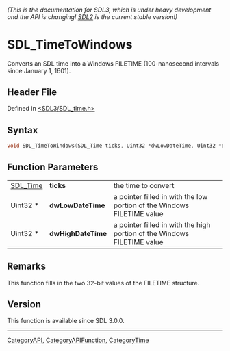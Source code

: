 ###### (This is the documentation for SDL3, which is under heavy development and the API is changing! [SDL2](https://wiki.libsdl.org/SDL2/) is the current stable version!)
# SDL_TimeToWindows

Converts an SDL time into a Windows FILETIME (100-nanosecond intervals since January 1, 1601).

## Header File

Defined in [<SDL3/SDL_time.h>](https://github.com/libsdl-org/SDL/blob/main/include/SDL3/SDL_time.h)

## Syntax

```c
void SDL_TimeToWindows(SDL_Time ticks, Uint32 *dwLowDateTime, Uint32 *dwHighDateTime);
```

## Function Parameters

|                      |                    |                                                                         |
| -------------------- | ------------------ | ----------------------------------------------------------------------- |
| [SDL_Time](SDL_Time) | **ticks**          | the time to convert                                                     |
| Uint32 *             | **dwLowDateTime**  | a pointer filled in with the low portion of the Windows FILETIME value  |
| Uint32 *             | **dwHighDateTime** | a pointer filled in with the high portion of the Windows FILETIME value |

## Remarks

This function fills in the two 32-bit values of the FILETIME structure.

## Version

This function is available since SDL 3.0.0.

----
[CategoryAPI](CategoryAPI), [CategoryAPIFunction](CategoryAPIFunction), [CategoryTime](CategoryTime)

